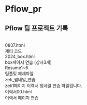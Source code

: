 # Pflow_pr
<h2>Pflow 팀 프로젝트 기록</h2>
</br>0807.html
</br>제티 코드 
</br>2024_box.html
</br>box페이지 연습 (상자3개)
</br>Resume1~6 
</br>팀플및 예제파일 
</br>zeti_썸네일_연습 
</br>zeti1페이지 이력서 썸네일 연습 파일입니다. 
</br>이력서00.html
</br>이력서 페이지 연습
